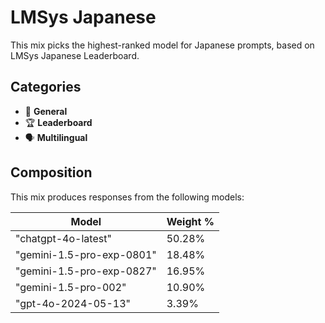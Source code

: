 # LMSys Japanese

This mix picks the highest-ranked model for Japanese prompts, based on LMSys Japanese Leaderboard.

## Categories

- 💬 **General**
- 🏆 **Leaderboard**
- 🗣️ **Multilingual**

## Composition

This mix produces responses from the following models:

| Model                     | Weight % |
| ------------------------- | -------- |
| "chatgpt-4o-latest"       | 50.28%   |
| "gemini-1.5-pro-exp-0801" | 18.48%   |
| "gemini-1.5-pro-exp-0827" | 16.95%   |
| "gemini-1.5-pro-002"      | 10.90%   |
| "gpt-4o-2024-05-13"       | 3.39%    |

